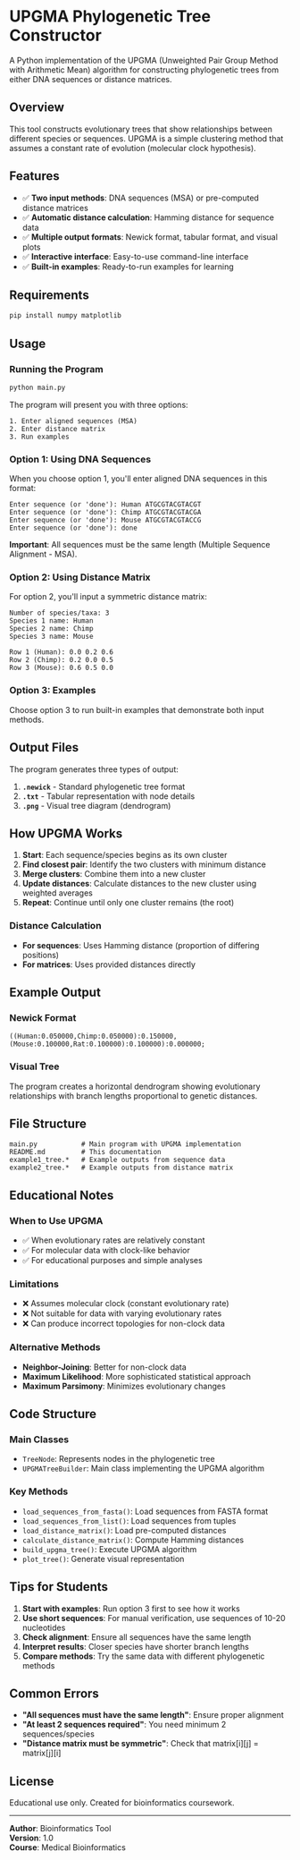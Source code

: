 # UPGMA Phylogenetic Tree Constructor

A Python implementation of the UPGMA (Unweighted Pair Group Method with Arithmetic Mean) algorithm for constructing phylogenetic trees from either DNA sequences or distance matrices.

## Overview

This tool constructs evolutionary trees that show relationships between different species or sequences. UPGMA is a simple clustering method that assumes a constant rate of evolution (molecular clock hypothesis).

## Features

- ✅ **Two input methods**: DNA sequences (MSA) or pre-computed distance matrices
- ✅ **Automatic distance calculation**: Hamming distance for sequence data
- ✅ **Multiple output formats**: Newick format, tabular format, and visual plots
- ✅ **Interactive interface**: Easy-to-use command-line interface
- ✅ **Built-in examples**: Ready-to-run examples for learning

## Requirements

```bash
pip install numpy matplotlib
```

## Usage

### Running the Program

```bash
python main.py
```

The program will present you with three options:

```
1. Enter aligned sequences (MSA)
2. Enter distance matrix  
3. Run examples
```

### Option 1: Using DNA Sequences

When you choose option 1, you'll enter aligned DNA sequences in this format:

```
Enter sequence (or 'done'): Human ATGCGTACGTACGT
Enter sequence (or 'done'): Chimp ATGCGTACGTACGA
Enter sequence (or 'done'): Mouse ATGCGTACGTACCG
Enter sequence (or 'done'): done
```

**Important**: All sequences must be the same length (Multiple Sequence Alignment - MSA).

### Option 2: Using Distance Matrix

For option 2, you'll input a symmetric distance matrix:

```
Number of species/taxa: 3
Species 1 name: Human
Species 2 name: Chimp  
Species 3 name: Mouse

Row 1 (Human): 0.0 0.2 0.6
Row 2 (Chimp): 0.2 0.0 0.5
Row 3 (Mouse): 0.6 0.5 0.0
```

### Option 3: Examples

Choose option 3 to run built-in examples that demonstrate both input methods.

## Output Files

The program generates three types of output:

1. **`.newick`** - Standard phylogenetic tree format
2. **`.txt`** - Tabular representation with node details
3. **`.png`** - Visual tree diagram (dendrogram)

## How UPGMA Works

1. **Start**: Each sequence/species begins as its own cluster
2. **Find closest pair**: Identify the two clusters with minimum distance
3. **Merge clusters**: Combine them into a new cluster
4. **Update distances**: Calculate distances to the new cluster using weighted averages
5. **Repeat**: Continue until only one cluster remains (the root)

### Distance Calculation

- **For sequences**: Uses Hamming distance (proportion of differing positions)
- **For matrices**: Uses provided distances directly

## Example Output

### Newick Format
```
((Human:0.050000,Chimp:0.050000):0.150000,(Mouse:0.100000,Rat:0.100000):0.100000):0.000000;
```

### Visual Tree
The program creates a horizontal dendrogram showing evolutionary relationships with branch lengths proportional to genetic distances.

## File Structure

```
main.py           # Main program with UPGMA implementation
README.md         # This documentation
example1_tree.*   # Example outputs from sequence data
example2_tree.*   # Example outputs from distance matrix
```

## Educational Notes

### When to Use UPGMA
- ✅ When evolutionary rates are relatively constant
- ✅ For molecular data with clock-like behavior
- ✅ For educational purposes and simple analyses

### Limitations
- ❌ Assumes molecular clock (constant evolutionary rate)
- ❌ Not suitable for data with varying evolutionary rates
- ❌ Can produce incorrect topologies for non-clock data

### Alternative Methods
- **Neighbor-Joining**: Better for non-clock data
- **Maximum Likelihood**: More sophisticated statistical approach
- **Maximum Parsimony**: Minimizes evolutionary changes

## Code Structure

### Main Classes

- `TreeNode`: Represents nodes in the phylogenetic tree
- `UPGMATreeBuilder`: Main class implementing the UPGMA algorithm

### Key Methods

- `load_sequences_from_fasta()`: Load sequences from FASTA format
- `load_sequences_from_list()`: Load sequences from tuples
- `load_distance_matrix()`: Load pre-computed distances
- `calculate_distance_matrix()`: Compute Hamming distances
- `build_upgma_tree()`: Execute UPGMA algorithm
- `plot_tree()`: Generate visual representation

## Tips for Students

1. **Start with examples**: Run option 3 first to see how it works
2. **Use short sequences**: For manual verification, use sequences of 10-20 nucleotides
3. **Check alignment**: Ensure all sequences have the same length
4. **Interpret results**: Closer species have shorter branch lengths
5. **Compare methods**: Try the same data with different phylogenetic methods

## Common Errors

- **"All sequences must have the same length"**: Ensure proper alignment
- **"At least 2 sequences required"**: You need minimum 2 sequences/species
- **"Distance matrix must be symmetric"**: Check that matrix[i][j] = matrix[j][i]

## License

Educational use only. Created for bioinformatics coursework.

---

**Author**: Bioinformatics Tool  
**Version**: 1.0  
**Course**: Medical Bioinformatics
